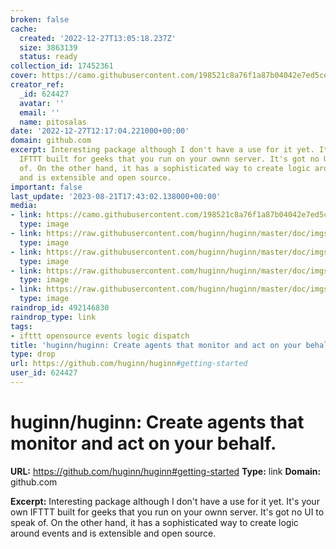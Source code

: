 ```yaml
---
broken: false
cache:
  created: '2022-12-27T13:05:18.237Z'
  size: 3863139
  status: ready
collection_id: 17452361
cover: https://camo.githubusercontent.com/198521c8a76f1a87b04042e7ed5ce864caf8b033ef3a655ca48cd1114291f7e4/68747470733a2f2f7261772e6769746875622e636f6d2f687567696e6e2f687567696e6e2f6d61737465722f6d656469612f687567696e6e2d6c6f676f2e706e67
creator_ref:
  _id: 624427
  avatar: ''
  email: ''
  name: pitosalas
date: '2022-12-27T12:17:04.221000+00:00'
domain: github.com
excerpt: Interesting package although I don't have a use for it yet. It's your own
  IFTTT built for geeks that you run on your ownn server. It's got no UI to speak
  of. On the other hand, it has a sophisticated way to create logic around events
  and is extensible and open source.
important: false
last_update: '2023-08-21T17:43:02.138000+00:00'
media:
- link: https://camo.githubusercontent.com/198521c8a76f1a87b04042e7ed5ce864caf8b033ef3a655ca48cd1114291f7e4/68747470733a2f2f7261772e6769746875622e636f6d2f687567696e6e2f687567696e6e2f6d61737465722f6d656469612f687567696e6e2d6c6f676f2e706e67
  type: image
- link: https://raw.githubusercontent.com/huginn/huginn/master/doc/imgs/the-name.png
  type: image
- link: https://raw.githubusercontent.com/huginn/huginn/master/doc/imgs/your-agents.png
  type: image
- link: https://raw.githubusercontent.com/huginn/huginn/master/doc/imgs/diagram.png
  type: image
- link: https://raw.githubusercontent.com/huginn/huginn/master/doc/imgs/peaks.png
  type: image
raindrop_id: 492146830
raindrop_type: link
tags:
- ifttt opensource events logic dispatch
title: 'huginn/huginn: Create agents that monitor and act on your behalf.'
type: drop
url: https://github.com/huginn/huginn#getting-started
user_id: 624427
---
```


# huginn/huginn: Create agents that monitor and act on your behalf.

**URL:** https://github.com/huginn/huginn#getting-started
**Type:** link
**Domain:** github.com

**Excerpt:** Interesting package although I don't have a use for it yet. It's your own IFTTT built for geeks that you run on your ownn server. It's got no UI to speak of. On the other hand, it has a sophisticated way to create logic around events and is extensible and open source.
